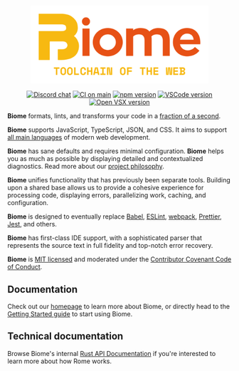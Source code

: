 <p align="center">
    <img alt="Biome - Toolchain of the web"
         src="https://raw.githubusercontent.com/biomejs/resources/main/biome-logo-slogan.svg"
         width="400">
</p>

<div align="center">

[![Discord chat][discord-badge]][discord-url]
[![CI on main][ci-badge]][ci-url]
[![npm version][npm-badge]][npm-url]
[![VSCode version][vscode-badge]][vscode-url]
[![Open VSX version][open-vsx-badge]][open-vsx-url]

[discord-badge]: https://badgen.net/discord/online-members/BypW39g6Yc?icon=discord&label=discord&color=green
[discord-url]: https://discord.gg/BypW39g6Yc
[ci-badge]: https://badgen.net/github/checks/biomejs/biome?label=CI
[ci-url]: https://github.com/biomejs/biome/actions/workflows/main.yml
[npm-badge]: https://badgen.net/npm/v/@biomejs/biome?icon=npm&color=green&label=%40biomejs%2Fbiome
[npm-url]: https://www.npmjs.com/package/@biomejs/biome/v/latest
[vscode-badge]: https://badgen.net/vs-marketplace/v/biomejs.biome?label=vscode&icon=visualstudio&color=green
[vscode-url]: https://marketplace.visualstudio.com/items?itemName=biomejs.biome
[open-vsx-badge]: https://badgen.net/open-vsx/version/biomejs/biome?label=open-vsx&color=green
[open-vsx-url]: https://marketplace.visualstudio.com/items?itemName=biomejs.biome


</div>

**Biome** formats, lints, and transforms your code in a [fraction of a second][biomejs].

**Biome** supports JavaScript, TypeScript, JSON, and CSS.
It aims to support [all main languages][language-support] of modern web development.

**Biome** has sane defaults and requires minimal configuration.
**Biome** helps you as much as possible by displaying detailed and contextualized diagnostics.
Read more about our [project philosophy][biome-philosophy].

**Biome** unifies functionality that has previously been separate tools.
Building upon a shared base allows us to provide a cohesive experience for processing code, displaying errors, parallelizing work, caching, and configuration.

**Biome** is designed to eventually replace [Babel](https://babeljs.io/), [ESLint](https://eslint.org/), [webpack](https://webpack.js.org/), [Prettier](https://prettier.io/), [Jest](https://jestjs.io/), and others.

**Biome** has first-class IDE support,
with a sophisticated parser that represents the source text in full fidelity and top-notch error recovery.

**Biome** is [MIT licensed](https://github.com/biomejs/biome/tree/main/LICENSE) and moderated under the [Contributor Covenant Code of Conduct](https://github.com/biomejs/biome/tree/main/CODE_OF_CONDUCT.md).

## Documentation

Check out our [homepage][biomejs] to learn more about Biome,
or directly head to the [Getting Started guide][getting-started] to start using Biome.

## Technical documentation

Browse Biome's internal [Rust API Documentation] if you're interested to learn more about how Rome works.

[biomejs]: https://biomejs.dev/
[biome-philosophy]: https://biomejs.dev/
[Rust API Documentation]: https://rustdocs.biomejs.dev/
[language-support]: https://biomejs.dev/internals/language_support/
[getting-started]: https://biomejs.dev/guides/getting-started/